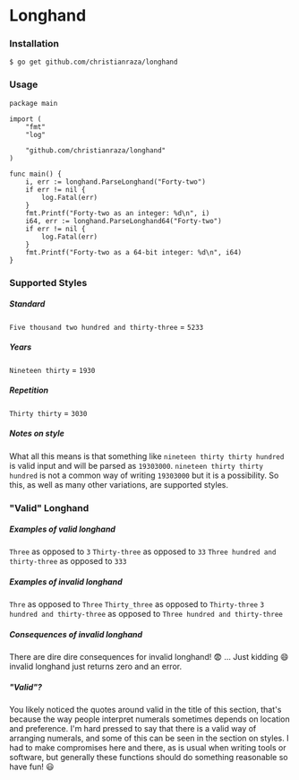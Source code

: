 # Longhand

### Installation
`$ go get github.com/christianraza/longhand`

### Usage
```
package main

import (
    "fmt"
    "log"

    "github.com/christianraza/longhand"
)

func main() {
    i, err := longhand.ParseLonghand("Forty-two")
    if err != nil {
        log.Fatal(err)
    }
    fmt.Printf("Forty-two as an integer: %d\n", i)
    i64, err := longhand.ParseLonghand64("Forty-two")
    if err != nil {
        log.Fatal(err)
    }
    fmt.Printf("Forty-two as a 64-bit integer: %d\n", i64)
}
```

### Supported Styles
##### Standard
`Five thousand two hundred and thirty-three` = `5233`
##### Years
`Nineteen thirty` = `1930`
##### Repetition
`Thirty thirty` = `3030`
##### Notes on style
What all this means is that something like `nineteen thirty thirty hundred` is valid input and will be parsed as `19303000`. `nineteen thirty thirty hundred` is not a common way of writing `19303000` but it is a possibility. So this, as well as many other variations, are supported styles.

### "Valid" Longhand
##### Examples of valid longhand
`Three` as opposed to `3`
`Thirty-three` as opposed to `33`
`Three hundred and thirty-three` as opposed to `333`
##### Examples of invalid longhand
`Thre` as opposed to `Three` 
`Thirty_three` as opposed to `Thirty-three`
`3 hundred and thirty-three` as opposed to `Three hundred and thirty-three`
##### Consequences of invalid longhand
There are dire dire consequences for invalid longhand!
:fearful: ...
Just kidding :smile: invalid longhand just returns zero and an error.
##### "Valid"?
You likely noticed the quotes around valid in the title of this section, that's because the way people interpret numerals sometimes depends on location and preference. I'm hard pressed to say that there is a valid way of arranging numerals, and some of this can be seen in the section on styles. I had to make compromises here and there, as is usual when writing tools or software, but generally these functions should do something reasonable so have fun! :smiley: